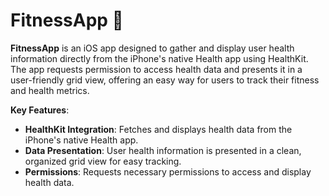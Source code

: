 # FitnessApp 💪

**FitnessApp** is an iOS app designed to gather and display user health information directly from the iPhone's native Health app using HealthKit. The app requests permission to access health data and presents it in a user-friendly grid view, offering an easy way for users to track their fitness and health metrics.

**Key Features**:
- **HealthKit Integration**: Fetches and displays health data from the iPhone's native Health app.
- **Data Presentation**: User health information is presented in a clean, organized grid view for easy tracking.
- **Permissions**: Requests necessary permissions to access and display health data.
